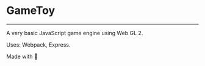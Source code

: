 # GameToy
------------------
A very basic JavaScript game engine using Web GL 2.

Uses: Webpack, Express.

Made with :blue_heart: